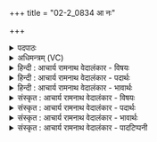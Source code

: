 +++
title = "02-2_0834 आ नः"

+++
<details><summary>पदपाठः</summary>

आ꣡। नः꣣। सोम। स꣡हः꣢꣯। जु꣡वः꣢꣯। रू꣣प꣢म्। न। व꣡र्च꣢꣯से। भ꣣र। सुष्वाणः꣢। दे꣣व꣡वी꣣तये। दे꣣व꣡। वी꣣तये। ८३४।
</details>

<details><summary>अधिमन्त्रम् (VC)</summary>

- पवमानः सोमः
- भृगुर्वारुणिर्जमदग्निर्भार्गवो वा
- गायत्री
- षड्जः
</details>

<details><summary>हिन्दी : आचार्य रामनाथ वेदालंकार - विषयः</summary>

अगले मन्त्र में परमात्मा से प्रार्थना की गयी है।
</details>

<details><summary>हिन्दी : आचार्य रामनाथ वेदालंकार - पदार्थः</summary>

पदार्थान्वय -  हे (सोम) रसागार परमात्मन् ! (देववीतये) दिव्य गुणों की प्राप्ति कराने के लिए (सुष्वाणः) आनन्द-रस को अभिषुत किये हुए आप (नः) हमारे लिए (सहः) आत्मबल और (जुवः) वेगों को (आभर) लाओ, प्रदान करो, (वर्चसे) कान्ति के लिए (रूपं न) जैसे रूप प्रदान करते हो ॥२ ॥ यहाँ उपमालङ्कार है ॥२॥
</details>

<details><summary>हिन्दी : आचार्य रामनाथ वेदालंकार - भावार्थः</summary>

भावार्थ -  जब परमात्मा से प्राप्त आनन्द-रस की तरङ्गें उपासक की हृदयभूमि को आप्लावित करती हैं तब उसके अन्दर सब सद्गुण स्वयं मानो ‘मैं पहले’ ‘मैं पहले’ की होड़ लगाते हुए प्रकट हो जाते हैं ॥२॥
</details>

<details><summary>संस्कृत : आचार्य रामनाथ वेदालंकार - विषयः</summary>

अथ परमात्मानं प्रार्थयते।
</details>

<details><summary>संस्कृत : आचार्य रामनाथ वेदालंकार - पदार्थः</summary>

पदार्थान्वय -  हे (सोम) रसागार परमात्मन्। (देववीतये) दिव्यगुणानां प्राप्तये (सुष्वाणः) अभिषुतानन्दरसः त्वम् (नः) अस्मभ्यम् (सहः) आत्मबलम् (जुवः) वेगांश्च। [गत्यर्थाद् जवतेः क्विपि द्वितीयाबहुवचने रूपम्।] (आ भर) आहर, कथमिव ? (वर्चसे) कान्त्यै (रूपं न) यथा रूपम् आहरसि ॥२॥ अत्रोपमालङ्कारः ॥२॥
</details>

<details><summary>संस्कृत : आचार्य रामनाथ वेदालंकार - भावार्थः</summary>

भावार्थ -  यदा परमात्मनः प्राप्ता आनन्दरसतरङ्गा उपासकस्य हृद्भूमिमाप्लावयन्ति तदा तत्र सर्वे सद्गुणाः स्वयम् अहमहमिकयेव प्रादुर्भवन्ति ॥२॥
</details>

<details><summary>संस्कृत : आचार्य रामनाथ वेदालंकार - पादटिप्पनी</summary>

टिप्पनी -   १. ऋ० ९।६५।१८।
</details>